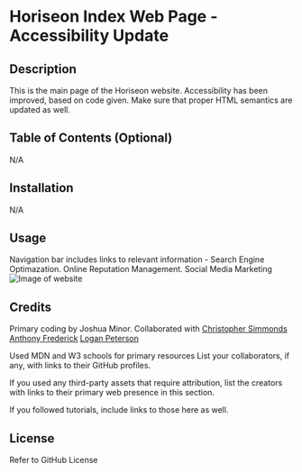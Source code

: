 # Horiseon Index Web Page - Accessibility Update

## Description

This is the main page of the Horiseon website. Accessibility has been improved, based on code given. Make sure that proper HTML semantics are updated as well.


## Table of Contents (Optional)

N/A

## Installation

N/A

## Usage

Navigation bar includes links to relevant information - Search Engine Optimazation. Online Reputation Management. Social Media Marketing
![Image of website](assets/images/horiseon-screenshot.png)


## Credits
Primary coding by Joshua Minor.
Collaborated with 
[Christopher Simmonds](https://github.com/Christoph551)
[Anthony Frederick](https://github.com/AnthonyFrederick7)
[Logan Peterson](https://github.com/codeDevLogan)

Used MDN and W3 schools for primary resources
List your collaborators, if any, with links to their GitHub profiles.

If you used any third-party assets that require attribution, list the creators with links to their primary web presence in this section.

If you followed tutorials, include links to those here as well.

## License

Refer to GitHub License




